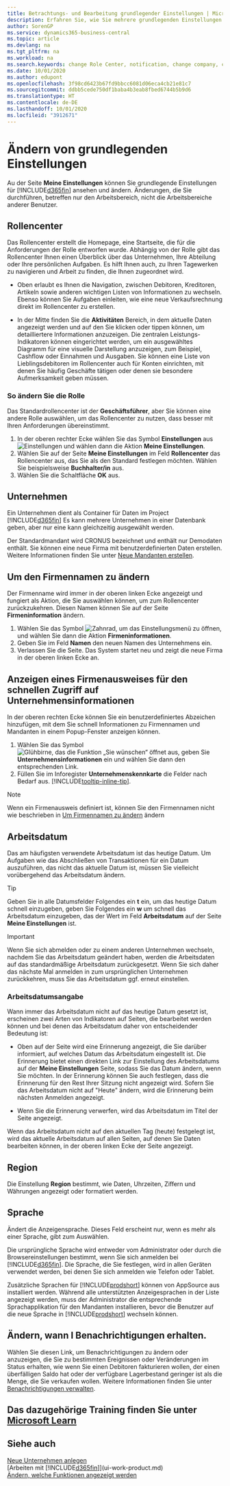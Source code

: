 ```yaml
---
title: Betrachtungs- und Bearbeitung grundlegender Einstellungen | Microsoft Docs
description: Erfahren Sie, wie Sie mehrere grundlegenden Einstellungen einrichten, zum Beispiel im Rollencenter, im Unternehmen oder im Arbeitsdatum.
author: SorenGP
ms.service: dynamics365-business-central
ms.topic: article
ms.devlang: na
ms.tgt_pltfrm: na
ms.workload: na
ms.search.keywords: change Role Center, notification, change company, change work date
ms.date: 10/01/2020
ms.author: edupont
ms.openlocfilehash: 3f98cd6423b67fd9bbcc6081d06eca4cb21e81c7
ms.sourcegitcommit: ddbb5cede750df1baba4b3eab8fbed6744b5b9d6
ms.translationtype: HT
ms.contentlocale: de-DE
ms.lasthandoff: 10/01/2020
ms.locfileid: "3912671"
---
```

# <a name="change-basic-settings"></a>Ändern von grundlegenden Einstellungen

Au der Seite **Meine Einstellungen** können Sie grundlegende Einstellungen für [!INCLUDE[d365fin](includes/d365fin_md.md)] ansehen und ändern. Änderungen, die Sie durchführen, betreffen nur den Arbeitsbereich, nicht die Arbeitsbereiche anderer Benutzer.  

## <a name="role-center"></a><a name="role-center"></a> Rollencenter
Das Rollencenter erstellt die Homepage, eine Startseite, die für die Anforderungen der Rolle entworfen wurde. Abhängig von der Rolle gibt das Rollencenter Ihnen einen Überblick über das Unternehmen, Ihre Abteilung oder Ihre persönlichen Aufgaben. Es hilft Ihnen auch, zu Ihren Tagewerken zu navigieren und Arbeit zu finden, die Ihnen zugeordnet wird.

-   Oben erlaubt es Ihnen die Navigation, zwischen Debitoren, Kreditoren, Artikeln sowie anderen wichtigen Listen von Informationen zu wechseln. Ebenso können Sie Aufgaben einleiten, wie eine neue Verkaufsrechnung direkt im Rollencenter zu erstellen.

-   In der Mitte finden Sie die **Aktivitäten** Bereich, in dem aktuelle Daten angezeigt werden und auf den Sie klicken oder tippen können, um detailliertere Informationen anzuzeigen. Die zentralen Leistungs-Indikatoren können eingerichtet werden, um ein ausgewähltes Diagramm für eine visuelle Darstellung anzuzeigen, zum Beispiel, Cashflow oder Einnahmen und Ausgaben. Sie können eine Liste von Lieblingsdebitoren im Rollencenter auch für Konten einrichten, mit denen Sie häufig Geschäfte tätigen oder denen sie besondere Aufmerksamkeit geben müssen.

### <a name="to-change-the-role"></a>So ändern Sie die Rolle
Das Standardrollencenter ist der **Geschäftsführer**, aber Sie können eine andere Rolle auswählen, um das Rollencenter zu nutzen, dass besser mit Ihren Anforderungen übereinstimmt.
1. In der oberen rechter Ecke wählen Sie das Symbol **Einstellungen** aus ![Einstellungen](media/ui-experience/settings_icon_small.png "Einstellungssymbol für Rollenzentrum") und wählen dann die Aktion **Meine Einstellungen**.
2. Wählen Sie auf der Seite **Meine Einstellungen** im Feld **Rollencenter** das Rollencenter aus, das Sie als den Standard festlegen möchten. Wählen Sie beispielsweise **Buchhalter/in** aus.
3. Wählen Sie die Schaltfläche **OK** aus.

## <a name="company"></a><a name="company"></a>Unternehmen
Ein Unternehmen dient als Container für Daten im Project [!INCLUDE[d365fin](includes/d365fin_md.md)] Es kann mehrere Unternehmen in einer Datenbank geben, aber nur eine kann gleichzeitig ausgewählt werden.

Der Standardmandant wird CRONUS bezeichnet und enthält nur Demodaten enthält. Sie können eine neue Firma mit benutzerdefinierten Daten erstellen. Weitere Informationen finden Sie unter [Neue Mandanten erstellen](about-new-company.md).

## <a name="to-change-the-company-name"></a>Um den Firmennamen zu ändern
Der Firmenname wird immer in der oberen linken Ecke angezeigt und fungiert als Aktion, die Sie auswählen können, um zum Rollencenter zurückzukehren. Diesen Namen können Sie auf der Seite **Firmeninformation** ändern.

1. Wählen Sie das Symbol ![Zahnrad, um das Einstellungsmenü zu öffnen](media/ui-experience/settings_icon_small.png), und wählen Sie dann die Aktion **Firmeninformationen**.
2. Geben Sie im Feld **Namen** den neuen Namen des Unternehmens ein.
3. Verlassen Sie die Seite. Das System startet neu und zeigt die neue Firma in der oberen linken Ecke an.

## <a name="to-display-a-company-badge-for-quick-access-to-company-information"></a>Anzeigen eines Firmenausweises für den schnellen Zugriff auf Unternehmensinformationen  
In der oberen rechten Ecke können Sie ein benutzerdefiniertes Abzeichen hinzufügen, mit dem Sie schnell Informationen zu Firmennamen und Mandanten in einem Popup-Fenster anzeigen können.

1. Wählen Sie das Symbol ![Glühbirne, das die Funktion „Sie wünschen“ öffnet](media/ui-search/search_small.png "Sagen Sie mir, was Sie tun wollen") aus, geben Sie **Unternehmensinformationen** ein und wählen Sie dann den entsprechenden Link.
2. Füllen Sie im Inforegister **Unternehmenskennkarte** die Felder nach Bedarf aus. [!INCLUDE[tooltip-inline-tip](includes/tooltip-inline-tip_md.md)].

> [!NOTE]
> Wenn ein Firmenausweis definiert ist, können Sie den Firmennamen nicht wie beschrieben in [Um Firmennamen zu ändern](ui-change-basic-settings.md#to-change-the-company-name) ändern

## <a name="work-date"></a><a name="work-date"></a>Arbeitsdatum
Das am häufigsten verwendete Arbeitsdatum ist das heutige Datum. Um Aufgaben wie das Abschließen von Transaktionen für ein Datum auszuführen, das nicht das aktuelle Datum ist, müssen Sie vielleicht vorübergehend das Arbeitsdatum ändern.

> [!TIP]  
> Geben Sie in alle Datumsfelder Folgendes ein **t** ein, um das heutige Datum schnell einzugeben, geben Sie Folgendes ein **w** um schnell das Arbeitsdatum einzugeben, das der Wert im Feld **Arbeitsdatum** auf der Seite **Meine Einstellungen** ist.

> [!IMPORTANT]  
>  Wenn Sie sich abmelden oder zu einem anderen Unternehmen wechseln, nachdem Sie das Arbeitsdatum geändert haben, werden die Arbeitsdaten auf das standardmäßige Arbeitsdatum zurückgesetzt. Wenn Sie sich daher das nächste Mal anmelden in zum ursprünglichen Unternehmen zurückkehren, muss Sie das Arbeitsdatum ggf. erneut einstellen.

### <a name="work-date-indication"></a>Arbeitsdatumsangabe
Wann immer das Arbeitsdatum nicht auf das heutige Datum gesetzt ist, erscheinen zwei Arten von Indikatoren auf Seiten, die bearbeitet werden können und bei denen das Arbeitsdatum daher von entscheidender Bedeutung ist:

* Oben auf der Seite wird eine Erinnerung angezeigt, die Sie darüber informiert, auf welches Datum das Arbeitsdatum eingestellt ist. Die Erinnerung bietet einen direkten Link zur Einstellung des Arbeitsdatums auf der **Meine Einstellungen** Seite, sodass Sie das Datum ändern, wenn Sie möchten. In der Erinnerung können Sie auch festlegen, dass die Erinnerung für den Rest Ihrer Sitzung nicht angezeigt wird. Sofern Sie das Arbeitsdatum nicht auf "Heute" ändern, wird die Erinnerung beim nächsten Anmelden angezeigt.

* Wenn Sie die Erinnerung verwerfen, wird das Arbeitsdatum im Titel der Seite angezeigt.  

Wenn das Arbeitsdatum nicht auf den aktuellen Tag (heute) festgelegt ist, wird das aktuelle Arbeitsdatum auf allen Seiten, auf denen Sie Daten bearbeiten können, in der oberen linken Ecke der Seite angezeigt.

## <a name="region"></a><a name="region"></a> Region

Die Einstellung **Region** bestimmt, wie Daten, Uhrzeiten, Ziffern und Währungen angezeigt oder formatiert werden.

## <a name="language"></a><a name="language"></a> Sprache
Ändert die Anzeigensprache. Dieses Feld erscheint nur, wenn es mehr als einer Sprache, gibt zum Auswählen.

Die ursprüngliche Sprache wird entweder vom Administrator oder durch die Browsereinstellungen bestimmt, wenn Sie sich anmelden bei [!INCLUDE[d365fin](includes/d365fin_md.md)]. Die Sprache, die Sie festlegen, wird in allen Geräten verwendet werden, bei denen Sie sich anmelden wie Telefon oder Tablet.

Zusätzliche Sprachen für [!INCLUDE[prodshort](includes/prodshort.md)] können von AppSource aus installiert werden. Während alle unterstützten Anzeigesprachen in der Liste angezeigt werden, muss der Administrator die entsprechende Sprachapplikation für den Mandanten installieren, bevor die Benutzer auf die neue Sprache in [!INCLUDE[prodshort](includes/prodshort.md)] wechseln können.  

## <a name="changing-when-i-receive-notifications"></a>Ändern, wann I Benachrichtigungen erhalten.
Wählen Sie diesen Link, um Benachrichtigungen zu ändern oder anzuzeigen, die Sie zu bestimmten Ereignissen oder Veränderungen im Status erhalten, wie wenn Sie einen Debitoren fakturieren wollen, der einen überfälligen Saldo hat oder der verfügbare Lagerbestand geringer ist als die Menge, die Sie verkaufen wollen. Weitere Informationen finden Sie unter [Benachrichtigungen verwalten](ui-smart-notifications.md).

## <a name="see-related-training-at-microsoft-learn"></a>Das dazugehörige Training finden Sie unter [Microsoft Learn](/learn/modules/personalize-ui-dynamics-365-business-central/index)

## <a name="see-also"></a>Siehe auch
[Neue Unternehmen anlegen](about-new-company.md)  
[Arbeiten mit [!INCLUDE[d365fin](includes/d365fin_md.md)]](ui-work-product.md)  
[Ändern, welche Funktionen angezeigt werden](ui-experiences.md)  

